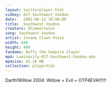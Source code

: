 ```yaml
---
layout: twitterplayer.html
vidkey: 027-Southwest_Voodoo
date:   2002-06-12 10:00:00
title:  Southwest Voodoo
creators: Shimmertwins
song: Southwest Voodoo
artist: Insane Clown Posse
width: 640
height: 480
fandoms: Buffy the Vampire Slayer
mp4: Luminosity-027-Southwest-Voodoo.m4v
mp4size: 45.26 MB
collection: playerVids
---
```


  <div>
  Darth!Willow 2004: Willow + Evil = OTP4EVA!!!!!!
  </div>
  